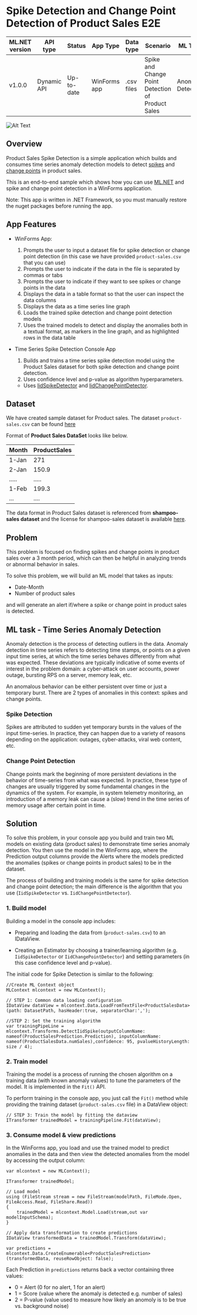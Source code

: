 # Spike Detection and Change Point Detection of Product Sales E2E 

| ML.NET version | API type          | Status                        | App Type    | Data type | Scenario            | ML Task                   | Algorithms                  |
|----------------|-------------------|-------------------------------|-------------|-----------|---------------------|---------------------------|-----------------------------|
| v1.0.0         | Dynamic API | Up-to-date | WinForms app | .csv files | Spike and Change Point Detection of Product Sales | Anomaly Detection | IID Spike Detection and IID Change point Detection |

![Alt Text](./SpikeDetectionE2EApp/SpikeDetection.WinForms/images/productsales.gif)

## Overview
Product Sales Spike Detection is a simple application which builds and consumes time series anomaly detection models to detect [spikes](#spike-detection) and [change points](#change-point-detection) in product sales.

This is an end-to-end sample which shows how you can use [ML.NET](https://www.microsoft.com/net/learn/apps/machine-learning-and-ai/ml-dotnet) and spike and change point detection in a WinForms application.

Note: This app is written in .NET Framework, so you must manually restore the nuget packages before running the app.

## App Features
* WinForms App:
    1. Prompts the user to input a dataset file for spike detection or change point detection (in this case we have provided `product-sales.csv` that you can use)
    2. Prompts the user to indicate if the data in the file is separated by commas or tabs
    3. Prompts the user to indicate if they want to see spikes or change points in the data
    4. Displays the data in a table format so that the user can inspect the data columns
    5. Displays the data as a time series line graph
    6. Loads the trained spike detection and change point detection models
    7. Uses the trained models to detect and display the anomalies both in a textual format, as markers in the line graph, and as highlighted rows in the data table

* Time Series Spike Detection Console App
    1. Builds and trains a time series spike detection model using the Product Sales dataset for both spike detection and change point detection.
    2. Uses confidence level and p-value as algorithm hyperparameters.
    * Uses [IidSpikeDetector](https://docs.microsoft.com/dotnet/api/microsoft.ml.transforms.timeseries.iidspikedetector?view=ml-dotnet) and [IidChangePointDetector](https://docs.microsoft.com/dotnet/api/microsoft.ml.transforms.timeseries.iidchangepointdetector?view=ml-dotnet).

## Dataset
We have created sample dataset for Product sales. The dataset `product-sales.csv` can be found [here](./Data/product-sales.csv)

Format of **Product Sales DataSet** looks like below.

| Month  | ProductSales |
|--------|--------------|
| 1-Jan  | 271          |
| 2-Jan  | 150.9        |
| .....  | .....        |
| 1-Feb  | 199.3        |
| ...    | ....         |

The data format in Product Sales dataset is referenced from **shampoo-sales dataset** and the license for shampoo-sales dataset is available [here](./Data/SHAMPOO-SALES-LICENSE.txt).

## Problem
This problem is focused on finding spikes and change points in product sales over a 3 month period, which can then be helpful in analyzing trends or abnormal behavior in sales.

To solve this problem, we will build an ML model that takes as inputs:
* Date-Month
* Number of product sales

and will generate an alert if/where a spike or change point in product sales is detected.

## ML task - Time Series Anomaly Detection
Anomaly detection is the process of detecting outliers in the data. Anomaly detection in time series refers to detecting time stamps, or points on a given input time series, at which the time series behaves differently from what was expected. These deviations are typically indicative of some events of interest in the problem domain: a cyber-attack on user accounts, power outage, bursting RPS on a server, memory leak, etc.

An anomalous behavior can be either persistent over time or just a temporary burst. There are 2 types of anomalies in this context: spikes and change points.

### Spike Detection
Spikes are attributed to sudden yet temporary bursts in the values of the input time-series. In practice, they can happen due to a variety of reasons depending on the application: outages, cyber-attacks, viral web content, etc.

### Change Point Detection
Change points mark the beginning of more persistent deviations in the behavior of time-series from what was expected. In practice, these type of changes are usually triggered by some fundamental changes in the dynamics of the system. For example, in system telemetry monitoring, an introduction of a memory leak can cause a (slow) trend in the time series of memory usage after certain point in time.

## Solution
To solve this problem, in your console app you build and train two ML models on existing data (product sales) to demonstrate time series anomaly detection. You then use the model in the WinForms app, where the Prediction output columns provide the Alerts where the models predicted the anomalies (spikes or change points in product sales) to be in the dataset.

The process of building and training models is the same for spike detection and change point detection; the main difference is the algorithm that you use (`IidSpikeDetector` vs. `IidChangePointDetector`).

### 1. Build model

Building a model in the console app includes:

* Preparing and loading the data from (`product-sales.csv`) to an IDataView.

* Creating an Estimator by choosing a trainer/learning algorithm (e.g. `IidSpikeDetector` or `IidChangePointDetector`) and setting parameters (in this case confidence level and p-value).

The initial code for Spike Detection is similar to the following:

```CSharp
//Create ML Context object
MLContext mlcontext = new MLContext();

// STEP 1: Common data loading configuration
IDataView dataView = mlcontext.Data.LoadFromTextFile<ProductSalesData>(path: DatasetPath, hasHeader:true, separatorChar:',');

//STEP 2: Set the training algorithm    
var trainingPipeLine = mlcontext.Transforms.DetectIidSpike(outputColumnName: nameof(ProductSalesPrediction.Prediction), inputColumnName: nameof(ProductSalesData.numSales),confidence: 95, pvalueHistoryLength: size / 4);
```

### 2. Train model
Training the model is a process of running the chosen algorithm on a training data (with known anomaly values) to tune the parameters of the model. It is implemented in the `Fit()` API.

To perform training in the console app, you just call the `Fit()` method while providing the training dataset (`product-sales.csv` file) in a DataView object:
```CSharp
// STEP 3: Train the model by fitting the dataview
ITransformer trainedModel = trainingPipeline.Fit(dataView);
```

### 3. Consume model & view predictions
In the WinForms app, you load and use the trained model to predict anomalies in the data and then view the detected anomalies from the model by accessing the output column:

```CSharp
var mlcontext = new MLContext();

ITransformer trainedModel;

// Load model
using (FileStream stream = new FileStream(modelPath, FileMode.Open, FileAccess.Read, FileShare.Read))
{
    trainedModel = mlcontext.Model.Load(stream,out var modelInputSchema);
}

// Apply data transformation to create predictions
IDataView transformedData = trainedModel.Transform(dataView);

var predictions = mlcontext.Data.CreateEnumerable<ProductSalesPrediction>(transformedData, reuseRowObject: false);

```

Each Prediction in `predictions` returns back a vector containing three values:
* 0 = Alert (0 for no alert, 1 for an alert)
* 1 = Score (value where the anomaly is detected e.g. number of sales)
* 2 = P-value (value used to measure how likely an anomoly is to be true vs. background noise)
